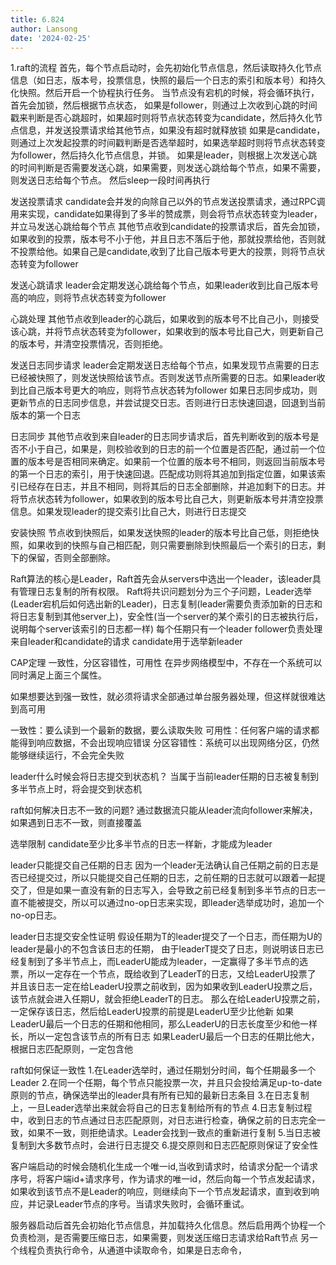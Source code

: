 ```yaml
---
title: 6.824
author: Lansong
date: '2024-02-25'
---
```

1.raft的流程
首先，每个节点启动时，会先初始化节点信息，然后读取持久化节点信息（如日志，版本号，投票信息，快照的最后一个日志的索引和版本号）和持久化快照。然后开启一个协程执行任务。
当节点没有宕机的时候，将会循环执行，首先会加锁，然后根据节点状态，
如果是follower，则通过上次收到心跳的时间戳来判断是否心跳超时，如果超时则将节点状态转变为candidate，然后持久化节点信息，并发送投票请求给其他节点，如果没有超时就释放锁
如果是candidate，则通过上次发起投票的时间戳判断是否选举超时，如果选举超时则将节点状态转变为follower，然后持久化节点信息，并锁。
如果是leader，则根据上次发送心跳的时间判断是否需要发送心跳，如果需要，则发送心跳给每个节点，如果不需要，则发送日志给每个节点。
然后sleep一段时间再执行

发送投票请求
candidate会并发的向除自己以外的节点发送投票请求，通过RPC调用来实现，candidate如果得到了多半的赞成票，则会将节点状态转变为leader，并立马发送心跳给每个节点
其他节点收到candidate的投票请求后，首先会加锁，如果收到的投票，版本号不小于他，并且日志不落后于他，那就投票给他，否则就不投票给他。如果自己是candidate,收到了比自己版本号更大的投票，则将节点状态转变为follower

发送心跳请求
leader会定期发送心跳给每个节点，如果leader收到比自己版本号高的响应，则将节点状态转变为follower

心跳处理
其他节点收到leader的心跳后，如果收到的版本号不比自己小，则接受该心跳，并将节点状态转变为follower，如果收到的版本号比自己大，则更新自己的版本号，并清空投票情况，否则拒绝。

发送日志同步请求
leader会定期发送日志给每个节点，如果发现节点需要的日志已经被快照了，则发送快照给该节点。否则发送节点所需要的日志。如果leader收到比自己版本号更大的响应，则将节点状态转为follower
如果日志同步成功，则更新节点的日志同步信息，并尝试提交日志。否则进行日志快速回退，回退到当前版本的第一个日志

日志同步
其他节点收到来自leader的日志同步请求后，首先判断收到的版本号是否不小于自己，如果是，则校验收到的日志的前一个位置是否匹配，通过前一个位置的版本号是否相同来确定。如果前一个位置的版本号不相同，则返回当前版本号的第一个日志的索引，用于快速回退。匹配成功则将其追加到指定位置，如果该索引已经存在日志，并且不相同，则将其后的日志全部删除，并追加剩下的日志。并将节点状态转为follower，如果收到的版本号比自己大，则更新版本号并清空投票信息。如果发现leader的提交索引比自己大，则进行日志提交


安装快照
节点收到快照后，如果发送快照的leader的版本号比自己低，则拒绝快照，如果收到的快照与自己相匹配，则只需要删除到快照最后一个索引的日志，剩下的保留，否则全部删除。



Raft算法的核心是Leader，Raft首先会从servers中选出一个leader，该leader具有管理日志复制的所有权限。
Raft将共识问题划分为三个子问题，Leader选举(Leader宕机后如何选出新的Leader)，日志复制(leader需要负责添加新的日志和将日志复制到其他server上)，安全性(当一个server的某个索引的日志被执行后，说明每个server该索引的日志都一样)
每个任期只有一个leader
follower负责处理来自leader和candidate的请求
candidate用于选举新leader


CAP定理
一致性，分区容错性，可用性
在异步网络模型中，不存在一个系统可以同时满足上面三个属性。

如果想要达到强一致性，就必须将请求全部通过单台服务器处理，但这样就很难达到高可用

一致性：要么读到一个最新的数据，要么读取失败
可用性：任何客户端的请求都能得到响应数据，不会出现响应错误
分区容错性：系统可以出现网络分区，仍然能够继续运行，不会完全失败


leader什么时候会将日志提交到状态机？
当属于当前leader任期的日志被复制到多半节点上时，将会提交到状态机

raft如何解决日志不一致的问题?
通过数据流只能从leader流向follower来解决，如果遇到日志不一致，则直接覆盖

选举限制
candidate至少比多半节点的日志一样新，才能成为leader

leader只能提交自己任期的日志
因为一个leader无法确认自己任期之前的日志是否已经提交过，所以只能提交自己任期的日志，之前任期的日志就可以跟着一起提交了，但是如果一直没有新的日志写入，会导致之前已经复制到多半节点的日志一直不能被提交，所以可以通过no-op日志来实现，即leader选举成功时，追加一个no-op日志。

leader日志提交安全性证明
假设任期为T的leader提交了一个日志，而任期为U的leader是最小的不包含该日志的任期，
由于leaderT提交了日志，则说明该日志已经复制到了多半节点上，而LeaderU能成为leader，一定赢得了多半节点的选票，所以一定存在一个节点，既给收到了LeaderT的日志，又给LeaderU投票了
并且该日志一定在给LeaderU投票之前收到，因为如果收到LeaderU投票之后，该节点就会进入任期U，就会拒绝LeaderT的日志。
那么在给LeaderU投票之前，一定保存该日志，然后给LeaderU投票的前提是LeaderU至少比他新
如果LeaderU最后一个日志的任期和他相同，那么LeaderU的日志长度至少和他一样长，所以一定包含该节点的所有日志
如果LeaderU最后一个日志的任期比他大，根据日志匹配原则，一定包含他


raft如何保证一致性
1.在Leader选举时，通过任期划分时间，每个任期最多一个Leader
2.在同一个任期，每个节点只能投票一次，并且只会投给满足up-to-date原则的节点，确保选举出的leader具有所有已知的最新日志条目
3.在日志复制上，一旦Leader选举出来就会将自己的日志复制给所有的节点
4.日志复制过程中，收到日志的节点通过日志匹配原则，对日志进行检查，确保之前的日志完全一致，如果不一致，则拒绝请求。Leader会找到一致点的重新进行复制
5.当日志被复制到大多数节点时，会进行日志提交
6.提交原则和日志匹配原则保证了安全性


客户端启动的时候会随机化生成一个唯一id,当收到请求时，给请求分配一个请求序号，将客户端id+请求序号，作为请求的唯一id，然后向每一个节点发起请求，如果收到该节点不是Leader的响应，则继续向下一个节点发起请求，直到收到响应，并记录Leader节点的序号。当请求失败时，会循环重试。

服务器启动后首先会初始化节点信息，并加载持久化信息。然后启用两个协程一个负责检测，是否需要压缩日志，如果需要，则发送压缩日志请求给Raft节点
另一个线程负责执行命令，从通道中读取命令，如果是日志命令，

